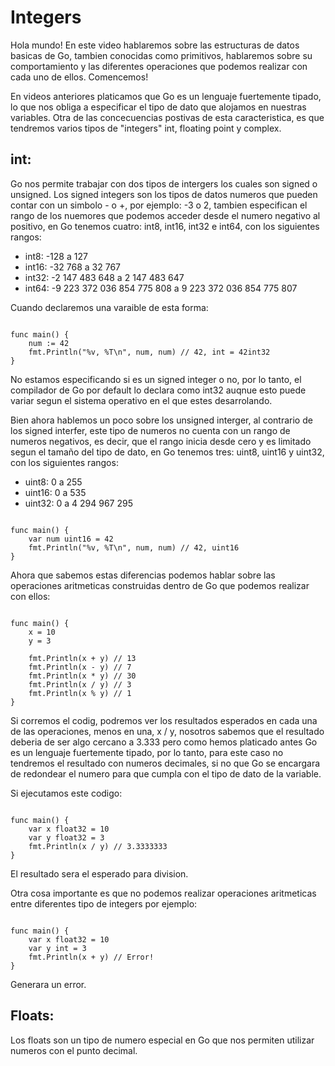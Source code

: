 # Integers

Hola mundo! En este video hablaremos sobre las estructuras de datos basicas de Go, tambien conocidas como primitivos, hablaremos sobre su comportamiento y las diferentes operaciones que podemos realizar con cada uno de ellos. Comencemos!

En videos anteriores platicamos que Go es un lenguaje fuertemente tipado, lo que nos obliga a especificar el tipo de dato que alojamos en nuestras variables. Otra de las concecuencias postivas de esta caracteristica, es que tendremos varios tipos de "integers" int, floating point y complex.

## **int:**

Go nos permite trabajar con dos tipos de intergers los cuales son signed o unsigned. Los signed integers son los tipos de datos numeros que pueden contar con un simbolo - o +, por ejemplo: -3 o 2, tambien especifican el rango de los nuemores que podemos acceder desde el numero negativo al positivo, en Go tenemos cuatro: int8, int16, int32 e int64, con los siguientes rangos:

- int8: -128 a 127
- int16: -32 768 a 32 767
- int32: -2 147 483 648 a 2 147 483 647
- int64: -9 223 372 036 854 775 808 a 9 223 372 036 854 775 807

Cuando declaremos una varaible de esta forma:

```golang   

func main() {
    num := 42
    fmt.Println("%v, %T\n", num, num) // 42, int = 42int32
}
```
No estamos especificando si es un signed integer o no, por lo tanto, el compilador de Go por default lo declara como int32 auqnue esto puede variar segun el sistema operativo en el que estes desarrolando.

Bien ahora hablemos un poco sobre los unsigned interger, al contrario de los signed interfer, este tipo de numeros no cuenta con un rango de numeros negativos, es decir, que el rango inicia desde cero y es limitado segun el tamaño del tipo de dato, en Go tenemos tres: uint8, uint16 y uint32, con los siguientes rangos:

- uint8:  0 a 255
- uint16: 0 a 535
- uint32: 0 a 4 294 967 295

```golang

func main() {
    var num uint16 = 42
    fmt.Println("%v, %T\n", num, num) // 42, uint16
}
```

Ahora que sabemos estas diferencias podemos hablar sobre las operaciones aritmeticas construidas dentro de Go que podemos realizar con ellos:

```golang

func main() {
    x = 10
    y = 3
    
    fmt.Println(x + y) // 13
    fmt.Println(x - y) // 7
    fmt.Println(x * y) // 30
    fmt.Println(x / y) // 3
    fmt.Println(x % y) // 1
}
```

Si corremos el codig, podremos ver los resultados esperados en cada una de las operaciones, menos en una, x / y, nosotros sabemos que el resultado deberia de ser algo cercano a 3.333 pero como hemos platicado antes Go es un lenguaje fuertemente tipado, por lo tanto, para este caso no tendremos el resultado con numeros decimales, si no que Go se encargara de redondear el numero para que cumpla con el tipo de dato de la variable.

Si ejecutamos este codigo:

```golang

func main() {
	var x float32 = 10
	var y float32 = 3
	fmt.Println(x / y) // 3.3333333
}
```
El resultado sera el esperado para division.

Otra cosa importante es que no podemos realizar operaciones aritmeticas entre diferentes tipo de integers por ejemplo: 

```golang

func main() {
	var x float32 = 10
	var y int = 3
	fmt.Println(x + y) // Error!
}
```

Generara un error.

## **Floats:**

Los floats son un tipo de numero especial en Go que nos permiten utilizar numeros con el punto decimal.
